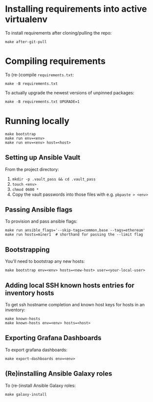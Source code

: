 Installing requirements into active virtualenv
==============================================

To install requirements after cloning/pulling the repo:

    make after-git-pull

Compiling requirements
======================

To (re-)compile `requirements.txt`:

    make -B requirements.txt

To actually upgrade the newest versions of unpinned packages:

    make -B requirements.txt UPGRADE=1

Running locally
===============

    make bootstrap
    make run env=<env>
    make run env=<env> host=<host>

Setting up Ansible Vault
------------------------

From the project directory:
1. `mkdir -p .vault_pass && cd .vault_pass`
2. `touch <env>`
3. `chmod 0600 *`
4. Copy the vault passwords into those files with e.g.
   `pbpaste > <env>`

Passing Ansible flags
---------------------

To provision and pass ansible flags:

    make run ansible_flags='--skip-tags=common,base --tags=ethereum'
    make run hosts=miner1  # shorthand for passing the --limit flag

Bootstrapping
-------------

You'll need to bootstrap any new hosts:

    make bootstrap env=<env> hosts=<new-host> user=<your-local-user>

Adding local SSH known hosts entries for inventory hosts
--------------------------------------------------------

To get ssh hostname completion and known host keys for hosts in an inventory:

    make known-hosts
    make known-hosts env=<env> hosts=<host>


Exporting Grafana Dashboards
----------------------------

To export grafana dashboards:

    make export-dashboards env=<env>

(Re)installing Ansible Galaxy roles
-----------------------------------

To (re-)install Ansible Galaxy roles:

    make galaxy-install
